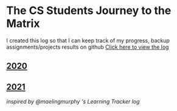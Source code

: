 # The CS Students Journey to the Matrix
I created this log so that I can keep track of my progress, backup assignments/projects results on github [Click here to view the log](log.md)

## [2020](cs-journey/blob/main/log.md#2020)
## [2021](cs-journey/blob/main/log.md#2021)

*inspired by @maelingmurphy 's Learning Tracker log*
